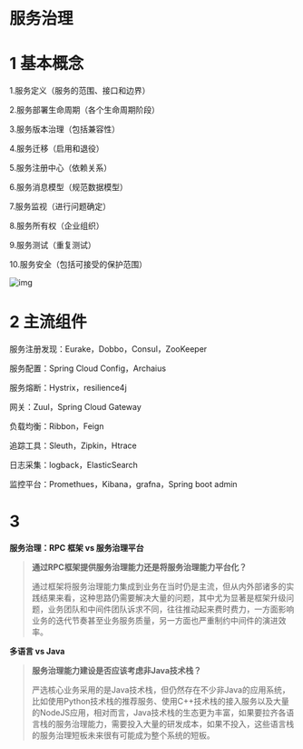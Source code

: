 # 服务治理

# 1 基本概念

1.服务定义（服务的范围、接口和边界）

2.服务部署生命周期（各个生命周期阶段）

3.服务版本治理（包括兼容性）

4.服务迁移（启用和退役）

5.服务注册中心（依赖关系）

6.服务消息模型（规范数据模型）

7.服务监视（进行问题确定）

8.服务所有权（企业组织）

9.服务测试（重复测试）

10.服务安全（包括可接受的保护范围）

 ![img](https://upload-images.jianshu.io/upload_images/2628378-e12d8d65de19384c.png?imageMogr2/auto-orient/strip|imageView2/2/w/1200/format/webp) 

# 2 主流组件

服务注册发现：Eurake，Dobbo，Consul，ZooKeeper

服务配置：Spring Cloud Config，Archaius

服务熔断：Hystrix，resilience4j

网关：Zuul，Spring Cloud Gateway

负载均衡：Ribbon，Feign

追踪工具：Sleuth，Zipkin，Htrace

日志采集：logback，ElasticSearch

监控平台：Promethues，Kibana，grafna，Spring boot admin

# 3 

**服务治理：RPC 框架 vs 服务治理平台**

> **通过RPC框架提供服务治理能力还是将服务治理能力平台化？**
>
> 通过框架将服务治理能力集成到业务在当时仍是主流，但从内外部诸多的实践结果来看，这种思路仍需要解决大量的问题，其中尤为显著是框架升级问题，业务团队和中间件团队诉求不同，往往推动起来费时费力，一方面影响业务的迭代节奏甚至业务服务质量，另一方面也严重制约中间件的演进效率。

**多语言 vs Java**

> **服务治理能力建设是否应该考虑非Java技术栈？**
>
> 严选核心业务采用的是Java技术栈，但仍然存在不少非Java的应用系统，比如使用Python技术栈的推荐服务、使用C++技术栈的接入服务以及大量的NodeJS应用，相对而言，Java技术栈的生态更为丰富，如果要拉齐各语言栈的服务治理能力，需要投入大量的研发成本，如果不投入，这些语言栈的服务治理短板未来很有可能成为整个系统的短板。 

